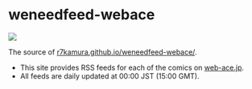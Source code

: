 # weneedfeed-webace

[![](https://github.com/r7kamura/weneedfeed-webace/workflows/publish/badge.svg)](https://github.com/r7kamura/weneedfeed-webace/actions?query=workflow%3Apublish)

The source of [r7kamura.github.io/weneedfeed-webace/](https://r7kamura.github.io/weneedfeed-webace/).

- This site provides RSS feeds for each of the comics on [web-ace.jp](https://web-ace.jp/).
- All feeds are daily updated at 00:00 JST (15:00 GMT).
